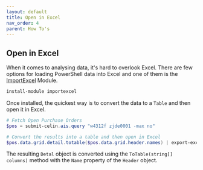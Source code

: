```yaml
---
layout: default
title: Open in Excel
nav_order: 4
parent: How To's
---
```


## Open in Excel

When it comes to analysing data, it's hard to overlook Excel.  There are few options for loading PowerShell data into Excel and one of them is the [ImportExcel](https://www.powershellgallery.com/packages/ImportExcel/7.8.5) Module.

```powershell
install-module importexcel
```

Once installed, the quickest way is to convert the data to a `Table` and then open it in Excel.

```powershell
# Fetch Open Purchase Orders
$pos = submit-celin.ais.query "w4312f zjde0001 -max no"

# Convert the results into a table and then open in Excel
$pos.data.grid.detail.totable($pos.data.grid.header.names) | export-excel -show
```

The resulting `Detal` object is converted using the `ToTable(string[] columns)` method with the `Name` property of the `Header` object.
